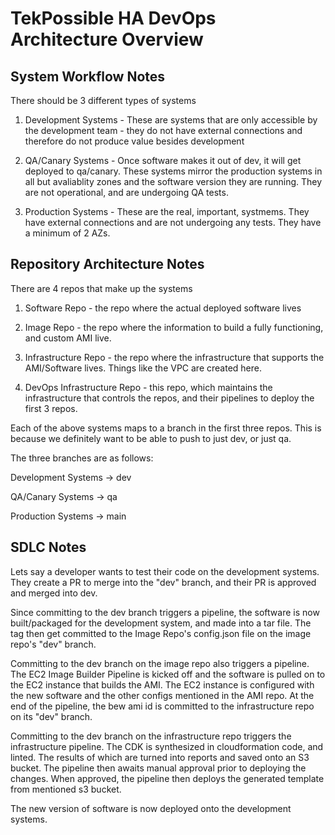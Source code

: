 # TekPossible HA DevOps Architecture Overview

## System Workflow Notes 

There should be 3 different types of systems

1. Development Systems - These are systems that are only accessible by the development team - they do not have external connections and therefore do not produce value besides development

2. QA/Canary Systems - Once software makes it out of dev, it will get deployed to qa/canary. These systems mirror the production systems in all but avaliablity zones and the software version they are running. They are not operational, and are undergoing QA tests.

3. Production Systems - These are the real, important, systmems. They have external connections and are not undergoing any tests. They have a minimum of 2 AZs. 

## Repository Architecture Notes

There are 4 repos that make up the systems

1. Software Repo - the repo where the actual deployed software lives

2. Image Repo - the repo where the information to build a fully functioning, and custom AMI live.

3. Infrastructure Repo - the repo where the infrastructure that supports the AMI/Software lives. Things like the VPC are created here.

4. DevOps Infrastructure Repo - this repo, which maintains the infrastructure that controls the repos, and their pipelines to deploy the first 3 repos.

Each of the above systems maps to a branch in the first three repos. This is because we definitely want to be able to push to just dev, or just qa. 

The three branches are as follows:

Development Systems -> dev

QA/Canary Systems -> qa

Production Systems -> main

## SDLC Notes

Lets say a developer wants to test their code on the development systems. They create a PR to merge into the "dev" branch, and their PR is approved and merged into dev. 

Since committing to the dev branch triggers a pipeline, the software is now built/packaged for the development system, and made into a tar file. The tag then get committed to the Image Repo's config.json file on the image repo's "dev" branch. 

Committing to the dev branch on the image repo also triggers a pipeline. The EC2 Image Builder Pipeline is kicked off and the software is pulled on to the EC2 instance that builds the AMI. The EC2 instance is configured with the new software and the other configs mentioned in the AMI repo. At the end of the pipeline, the bew ami id is committed to the infrastructure repo on its "dev" branch.

Committing to the dev branch on the infrastructure repo triggers the infrastructure pipeline. The CDK is synthesized in cloudformation code, and linted. The results of which are turned into reports and saved onto an S3 bucket. The pipeline then awaits manual approval prior to deploying the changes. When approved, the pipeline then deploys the generated template from mentioned s3 bucket. 

The new version of software is now deployed onto the development systems. 

